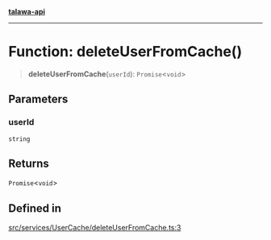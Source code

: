 [**talawa-api**](../../../../README.md)

***

# Function: deleteUserFromCache()

> **deleteUserFromCache**(`userId`): `Promise`\<`void`\>

## Parameters

### userId

`string`

## Returns

`Promise`\<`void`\>

## Defined in

[src/services/UserCache/deleteUserFromCache.ts:3](https://github.com/Suyash878/talawa-api/blob/e4413cec641a837926071678fed3c7f67234e31e/src/services/UserCache/deleteUserFromCache.ts#L3)
